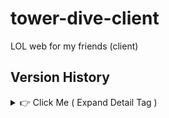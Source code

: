 # tower-dive-client
LOL web for my friends (client)


## Version History
<details> 
    <summary> 👉 Click Me  ( Expand Detail Tag ) </summary>

### client (tag : v0.0.1)
- 패키지 구성

